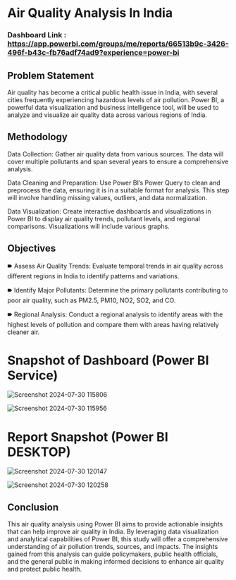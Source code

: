 # Air Quality Analysis In India

### Dashboard Link : https://app.powerbi.com/groups/me/reports/66513b9c-3426-496f-b43c-fb76adf74ad9?experience=power-bi

## Problem Statement

Air quality has become a critical public health issue in India, with several cities frequently experiencing hazardous levels of air pollution. Power BI, a powerful data visualization and business intelligence tool, will be used to analyze and visualize air quality data across various regions of India.

## Methodology


Data Collection: Gather air quality data from various sources. The data will cover multiple pollutants and span several years to ensure a comprehensive analysis.

Data Cleaning and Preparation: Use Power BI’s Power Query to clean and preprocess the data, ensuring it is in a suitable format for analysis. This step will involve handling missing values, outliers, and data normalization.

Data Visualization: Create interactive dashboards and visualizations in Power BI to display air quality trends, pollutant levels, and regional comparisons. Visualizations will include various graphs. 

## Objectives


🠶 Assess Air Quality Trends: Evaluate temporal trends in air quality across different regions in India to identify patterns and variations. 

🠶 Identify Major Pollutants: Determine the primary pollutants contributing to poor air quality, such as PM2.5, PM10, NO2, SO2, and CO.

🠶 Regional Analysis: Conduct a regional analysis to identify areas with the highest levels of pollution and compare them with areas having relatively cleaner air.



# Snapshot of Dashboard (Power BI Service)

![Screenshot 2024-07-30 115806](https://github.com/user-attachments/assets/f05b0c64-bde4-4e7b-af92-19472ed65699)

![Screenshot 2024-07-30 115956](https://github.com/user-attachments/assets/2273f2e8-c698-493c-a070-03b9274c9cea)

 
 # Report Snapshot (Power BI DESKTOP)

 
![Screenshot 2024-07-30 120147](https://github.com/user-attachments/assets/f468c7c9-dd4f-42ab-9ba7-d51ef5d90048)

![Screenshot 2024-07-30 120258](https://github.com/user-attachments/assets/eec78a77-a25f-4dbe-ba74-5c3a0c9dd69f)



## Conclusion

This air quality analysis using Power BI aims to provide actionable insights that can help improve air quality in India. By leveraging data visualization and analytical capabilities of Power BI, this study will offer a comprehensive understanding of air pollution trends, sources, and impacts. The insights gained from this analysis can guide policymakers, public health officials, and the general public in making informed decisions to enhance air quality and protect public health.
